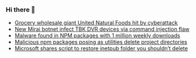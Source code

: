 ### Hi there 👋

<!--START_SECTION:feed-->
* [Grocery wholesale giant United Natural Foods hit by cyberattack](https://www.bleepingcomputer.com/news/security/grocery-wholesale-giant-united-natural-foods-hit-by-cyberattack/)
* [New Mirai botnet infect TBK DVR devices via command injection flaw](https://www.bleepingcomputer.com/news/security/new-mirai-botnet-infect-tbk-dvr-devices-via-command-injection-flaw/)
* [Malware found in NPM packages with 1 million weekly downloads](https://www.bleepingcomputer.com/news/security/supply-chain-attack-hits-gluestack-npm-packages-with-960k-weekly-downloads/)
* [Malicious npm packages posing as utilities delete project directories](https://www.bleepingcomputer.com/news/security/malicious-npm-packages-posing-as-utilities-delete-project-directories/)
* [Microsoft shares script to restore inetpub folder you shouldn’t delete](https://www.bleepingcomputer.com/news/microsoft/microsoft-shares-script-to-restore-inetpub-folder-you-shouldnt-delete/)
<!--END_SECTION:feed-->

<!--
**frankenk/frankenk** is a ✨ _special_ ✨ repository because its `README.md` (this file) appears on your GitHub profile.

Here are some ideas to get you started:

- 🔭 I’m currently working on ...
- 🌱 I’m currently learning ...
- 👯 I’m looking to collaborate on ...
- 🤔 I’m looking for help with ...
- 💬 Ask me about ...
- 📫 How to reach me: ...
- 😄 Pronouns: ...
- ⚡ Fun fact: ...
-->



